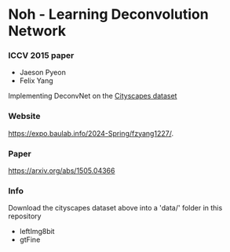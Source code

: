 # Noh - Learning Deconvolution Network
### ICCV 2015 paper
- Jaeson Pyeon
- Felix Yang

Implementing DeconvNet on the [Cityscapes dataset](https://www.cityscapes-dataset.com/)

### Website
https://expo.baulab.info/2024-Spring/fzyang1227/.

### Paper
https://arxiv.org/abs/1505.04366

### Info
Download the cityscapes dataset above into a 'data/' folder in this repository
- leftImg8bit
- gtFine
